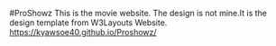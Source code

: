 #ProShowz
This is the movie website.
The design is not mine.It is the design template from W3Layouts Website.
https://kyawsoe40.github.io/Proshowz/
